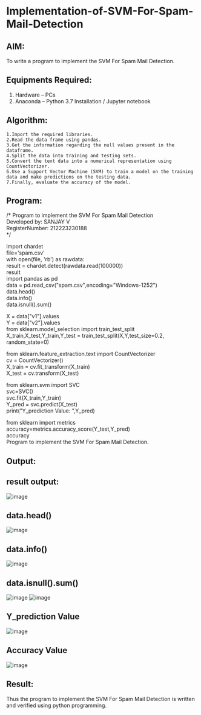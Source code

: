# Implementation-of-SVM-For-Spam-Mail-Detection

## AIM:
To write a program to implement the SVM For Spam Mail Detection.

## Equipments Required:
1. Hardware – PCs
2. Anaconda – Python 3.7 Installation / Jupyter notebook

## Algorithm:
```
1.Import the required libraries.
2.Read the data frame using pandas.
3.Get the information regarding the null values present in the dataframe.
4.Split the data into training and testing sets.
5.Convert the text data into a numerical representation using CountVectorizer.
6.Use a Support Vector Machine (SVM) to train a model on the training data and make predictions on the testing data.
7.Finally, evaluate the accuracy of the model. 
```
## Program:

/* Program to implement the SVM For Spam Mail Detection    
Developed by: SANJAY V    
RegisterNumber: 212223230188   
*/

import chardet    
file='spam.csv'   
with open(file, 'rb') as rawdata:    
result = chardet.detect(rawdata.read(100000))    
result    
import pandas as pd     
data = pd.read_csv("spam.csv",encoding="Windows-1252")     
data.head()    
data.info()   
data.isnull().sum()   

X = data["v1"].values   
Y = data["v2"].values    
from sklearn.model_selection import train_test_split    
X_train,X_test,Y_train,Y_test = train_test_split(X,Y,test_size=0.2, random_state=0)   

from sklearn.feature_extraction.text import CountVectorizer    
cv = CountVectorizer()    
X_train = cv.fit_transform(X_train)   
X_test = cv.transform(X_test)    

from sklearn.svm import SVC    
svc=SVC()   
svc.fit(X_train,Y_train)    
Y_pred = svc.predict(X_test)    
print("Y_prediction Value: ",Y_pred)   

from sklearn import metrics    
accuracy=metrics.accuracy_score(Y_test,Y_pred)    
accuracy    
Program to implement the SVM For Spam Mail Detection.    
## Output:
## result output:
![image](https://github.com/sanjayy2431/Implementation-of-SVM-For-Spam-Mail-Detection/assets/149365143/a83ef5c9-4219-45dd-b977-48fd46be7642)
## data.head()
![image](https://github.com/sanjayy2431/Implementation-of-SVM-For-Spam-Mail-Detection/assets/149365143/65e15ea4-0948-4502-a9b0-25d3a238390b)
## data.info()
![image](https://github.com/sanjayy2431/Implementation-of-SVM-For-Spam-Mail-Detection/assets/149365143/cbc130ba-8dce-4228-997c-58ca8906c4c2)
## data.isnull().sum()
![image](https://github.com/sanjayy2431/Implementation-of-SVM-For-Spam-Mail-Detection/assets/149365143/56a0cf18-6817-42e5-95c4-19f97afea382)
![image](https://github.com/sanjayy2431/Implementation-of-SVM-For-Spam-Mail-Detection/assets/149365143/7906518d-655f-45df-9c02-5d4102f596c5)
## Y_prediction Value
![image](https://github.com/sanjayy2431/Implementation-of-SVM-For-Spam-Mail-Detection/assets/149365143/3d887584-92f3-43b4-84f5-d7867e16e0f9)
## Accuracy Value
![image](https://github.com/sanjayy2431/Implementation-of-SVM-For-Spam-Mail-Detection/assets/149365143/28241601-5b4f-4d6c-96ea-f53202004fac)
## Result:
Thus the program to implement the SVM For Spam Mail Detection is written and verified using python programming.
